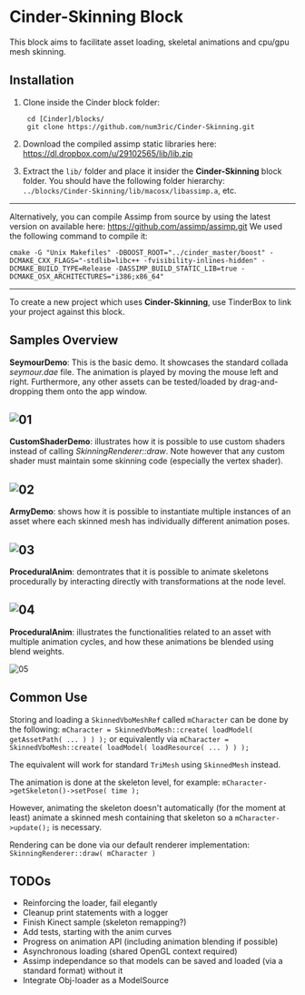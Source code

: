 
Cinder-Skinning Block
================================

This block aims to facilitate asset loading, skeletal animations and cpu/gpu mesh skinning. 

Installation
-------------------------
1. Clone inside the Cinder block folder:

        cd [Cinder]/blocks/
        git clone https://github.com/num3ric/Cinder-Skinning.git


2. Download the compiled assimp static libraries here:  https://dl.dropbox.com/u/29102565/lib/lib.zip

3. Extract the `lib/` folder and place it insider the **Cinder-Skinning** block folder. You should have the following folder hierarchy: `../blocks/Cinder-Skinning/lib/macosx/libassimp.a`, etc.

-------------------------
Alternatively, you can compile Assimp from source by using the latest version on available here: https://github.com/assimp/assimp.git We used the following command to compile it: 

```
cmake -G "Unix Makefiles" -DBOOST_ROOT="../cinder_master/boost" -DCMAKE_CXX_FLAGS="-stdlib=libc++ -fvisibility-inlines-hidden" -DCMAKE_BUILD_TYPE=Release -DASSIMP_BUILD_STATIC_LIB=true -DCMAKE_OSX_ARCHITECTURES="i386;x86_64"
```
-------------------------
To create a new project which uses **Cinder-Skinning**, use TinderBox to link your project against this block.

Samples Overview
-------------------------
**SeymourDemo**: This is the basic demo. It showcases the standard collada *seymour.dae* file. The animation is played by moving the mouse left and right. Furthermore, any other assets can be tested/loaded by drag-and-dropping them onto the app window.

![01](https://dl.dropboxusercontent.com/u/29102565/block_img/seymour.png "SeymourDemo")
-------------------------
**CustomShaderDemo**: illustrates how it is possible to use custom shaders instead of calling *SkinningRenderer::draw*. Note however that any custom shader must maintain some skinning code (especially the vertex shader).

![02](https://dl.dropboxusercontent.com/u/29102565/block_img/customShader.png "CustomShaderDemo")
-------------------------
**ArmyDemo**: shows how it is possible to instantiate multiple instances of an asset where each skinned mesh has individually different animation poses.

![03](https://dl.dropboxusercontent.com/u/29102565/block_img/army.png "ArmyDemo")
-------------------------
**ProceduralAnim**: demontrates that it is possible to animate skeletons procedurally by interacting directly with transformations at the node level.

![04](https://dl.dropboxusercontent.com/u/29102565/block_img/proceduralAnim.png "ProceduralAnim")
-------------------------
**ProceduralAnim**: illustrates the functionalities related to an asset with multiple animation cycles, and how these animations be blended using blend weights.

![05](https://dl.dropboxusercontent.com/u/29102565/block_img/multipleAnim.png "MultipleAnimationsDemo")

Common Use
-------------------------

Storing and loading a `SkinnedVboMeshRef` called `mCharacter` can be done by the following: `mCharacter = SkinnedVboMesh::create( loadModel( getAssetPath( ... ) ) );`
or equivalently via
`mCharacter = SkinnedVboMesh::create( loadModel( loadResource( ... ) ) );`

The equivalent will work for standard `TriMesh` using `SkinnedMesh` instead.

The animation is done at the skeleton level, for example: `mCharacter->getSkeleton()->setPose( time );`

However, animating the skeleton doesn't automatically (for the moment at least) animate a skinned mesh containing that skeleton so a `mCharacter->update();` is necessary.

Rendering can be done via our default renderer implementation: `SkinningRenderer::draw( mCharacter )`

TODOs
-------------------------
* Reinforcing the loader, fail elegantly
* Cleanup print statements with a logger
* Finish Kinect sample (skeleton remapping?)
* Add tests, starting with the anim curves
* Progress on animation API (including animation blending if possible)
* Asynchronous loading (shared OpenGL context required)
* Assimp independance so that models can be saved and loaded (via a standard format) without it
* Integrate Obj-loader as a ModelSource
